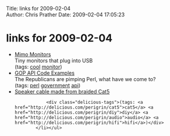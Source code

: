 Title: links for 2009-02-04  
Author: Chris Prather
Date: 2009-02-04 17:05:23

# links for 2009-02-04
<ul class="delicious"><li>
                <div class="delicious-link"><a href="http://www.mimomonitors.com/products/mimo-710">Mimo Monitors</a></div>
                <div class="delicious-extended">Tiny monitors that plug into USB</div>
                <div class="delicious-tags">(tags: <a href="http://delicious.com/perigrin/cool">cool</a> <a href="http://delicious.com/perigrin/monitor">monitor</a>)</div>
            </li><li>
                <div class="delicious-link"><a href="http://www.gop.gov/aboutapi/documentation">GOP API Code Examples</a></div>
                <div class="delicious-extended">The Republicans are pimping Perl, what have we come to?</div>
                <div class="delicious-tags">(tags: <a href="http://delicious.com/perigrin/perl">perl</a> <a href="http://delicious.com/perigrin/government">government</a> <a href="http://delicious.com/perigrin/api">api</a>)</div>
            </li><li>
                <div class="delicious-link"><a href="http://www.mejiatryti.com/SpeakerCable/fivebraid.html">Speaker cable made from braided Cat5</a></div>
                
                <div class="delicious-tags">(tags: <a href="http://delicious.com/perigrin/cat5">cat5</a> <a href="http://delicious.com/perigrin/diy">diy</a> <a href="http://delicious.com/perigrin/audio">audio</a> <a href="http://delicious.com/perigrin/hifi">hifi</a>)</div>
            </li></ul>
